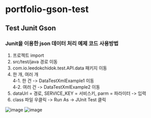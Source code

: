 # portfolio-gson-test
Test Junit Gson 
---
### Junit을 이용한 json 데이터 처리 예제 코드 사용방법
1. 프로젝트 import
2. src/test/java 경로 이동
3. com.io.leedokchidok.test.API.data 패키지 이동
4. 한 개, 여러 개   
  4-1. 한 건    ->  DataTestXmlExample1 이동   
  4-2. 여러 건  ->  DataTestXmlExample2 이동   
5. dataUrl = 경로, SERVICE_KEY = 서비스키, parm = 파라미터 -> 입력
6. class 파일 우클릭 -> Run As -> JUnit Test 클릭

![image](https://user-images.githubusercontent.com/47617159/128358959-0fc199a6-996f-4a91-9de2-f062a161bda1.png)
![image](https://user-images.githubusercontent.com/47617159/128359225-4839e979-5162-4565-8c5c-ba48fcc4f79e.png)

